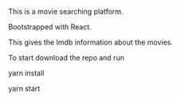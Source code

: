 This is a movie searching platform. 

Bootstrapped with React.

This gives the Imdb information about the movies.

To start download the repo and run

yarn install

yarn start
